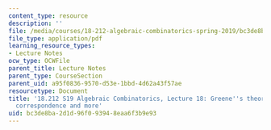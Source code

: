 ```yaml
---
content_type: resource
description: ''
file: /media/courses/18-212-algebraic-combinatorics-spring-2019/bc3de8ba2d1d96f093948eaa6f3b9e93_MIT18_212S19_lec18.pdf
file_type: application/pdf
learning_resource_types:
- Lecture Notes
ocw_type: OCWFile
parent_title: Lecture Notes
parent_type: CourseSection
parent_uid: a95f0836-9570-d53e-1bbd-4d62a43f57ae
resourcetype: Document
title: '18.212 S19 Algebraic Combinatorics, Lecture 18: Greene''s theorem vs Schensted
  correspondence and more'
uid: bc3de8ba-2d1d-96f0-9394-8eaa6f3b9e93
---
```

